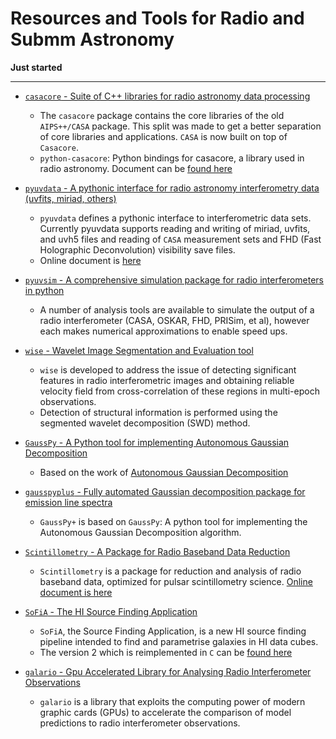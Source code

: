 # Resources and Tools for Radio and Submm Astronomy

**Just started**

-----

* [`casacore` - Suite of C++ libraries for radio astronomy data processing](https://github.com/casacore/casacore)
    - The `casacore` package contains the core libraries of the old `AIPS++/CASA` package. This split was made to get a better separation of core libraries and applications. `CASA` is now built on top of `Casacore`.
    - `python-casacore`: Python bindings for casacore, a library used in radio astronomy. Document can be [found here](http://casacore.github.io/python-casacore/) 

* [`pyuvdata` - A pythonic interface for radio astronomy interferometry data (uvfits, miriad, others)](https://github.com/RadioAstronomySoftwareGroup/pyuvdata)
    - `pyuvdata` defines a pythonic interface to interferometric data sets. Currently pyuvdata supports reading and writing of miriad, uvfits, and uvh5 files and reading of `CASA` measurement sets and FHD (Fast Holographic Deconvolution) visibility save files.
    - Online document is [here](https://pyuvdata.readthedocs.io/en/latest/)

* [`pyuvsim` - A comprehensive simulation package for radio interferometers in python](https://github.com/RadioAstronomySoftwareGroup/pyuvsim)
    - A number of analysis tools are available to simulate the output of a radio interferometer (CASA, OSKAR, FHD, PRISim, et al), however each makes numerical approximations to enable speed ups.

* [`wise` - Wavelet Image Segmentation and Evaluation tool](https://github.com/flomertens/wise)
    - `wise` is developed to address the issue of detecting significant features in radio interferometric images and obtaining reliable velocity field from cross-correlation of these regions in multi-epoch observations.
    - Detection of structural information is performed using the segmented wavelet decomposition (SWD) method.

* [`GaussPy` - A Python tool for implementing Autonomous Gaussian Decomposition](https://github.com/gausspy/gausspy)
    - Based on the work of [Autonomous Gaussian Decomposition](https://arxiv.org/abs/1409.2840)
* [`gausspyplus` - Fully automated Gaussian decomposition package for emission line spectra](https://github.com/mriener/gausspyplus)
    - `GaussPy+` is based on `GaussPy`: A python tool for implementing the Autonomous Gaussian Decomposition algorithm.

* [`Scintillometry` - A Package for Radio Baseband Data Reduction](https://github.com/mhvk/scintillometry)
    - `Scintillometry` is a package for reduction and analysis of radio baseband data, optimized for pulsar scintillometry science. [Online document is here](https://scintillometry.readthedocs.io/en/latest/)

* [`SoFiA` - The HI Source Finding Application](https://github.com/SoFiA-Admin/SoFiA)
    - `SoFiA`, the Source Finding Application, is a new HI source finding pipeline intended to find and parametrise galaxies in HI data cubes.
    - The version 2 which is reimplemented in `C` can be [found here](https://github.com/SoFiA-Admin/SoFiA-2)

* [`galario` - Gpu Accelerated Library for Analysing Radio Interferometer Observations](https://github.com/mtazzari/galario)
    - `galario` is a library that exploits the computing power of modern graphic cards (GPUs) to accelerate the comparison of model predictions to radio interferometer observations.